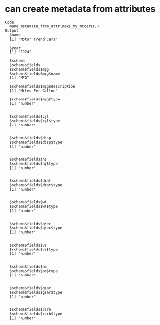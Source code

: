 # can create metadata from attributes

    Code
      make_metadata_from_attr(make_my_mtcars())
    Output
      $name
      [1] "Motor Trend Cars"
      
      $year
      [1] "1974"
      
      $schema
      $schema$fields
      $schema$fields$mpg
      $schema$fields$mpg$name
      [1] "MPG"
      
      $schema$fields$mpg$description
      [1] "Miles Per Gallon"
      
      $schema$fields$mpg$type
      [1] "number"
      
      
      $schema$fields$cyl
      $schema$fields$cyl$type
      [1] "number"
      
      
      $schema$fields$disp
      $schema$fields$disp$type
      [1] "number"
      
      
      $schema$fields$hp
      $schema$fields$hp$type
      [1] "number"
      
      
      $schema$fields$drat
      $schema$fields$drat$type
      [1] "number"
      
      
      $schema$fields$wt
      $schema$fields$wt$type
      [1] "number"
      
      
      $schema$fields$qsec
      $schema$fields$qsec$type
      [1] "number"
      
      
      $schema$fields$vs
      $schema$fields$vs$type
      [1] "number"
      
      
      $schema$fields$am
      $schema$fields$am$type
      [1] "number"
      
      
      $schema$fields$gear
      $schema$fields$gear$type
      [1] "number"
      
      
      $schema$fields$carb
      $schema$fields$carb$type
      [1] "number"
      
      
      
      

